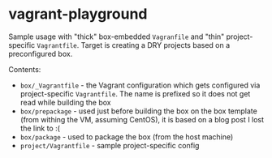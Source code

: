 vagrant-playground
==================

Sample usage with "thick" box-embedded `Vagranfile` and "thin" project-specific `Vagrantfile`. Target is creating a DRY projects based on a preconfigured box.

Contents:
  - `box/_Vagrantfile` - the Vagrant configuration which gets configured via project-specific `Vagrantfile`. The name is prefixed so it does not get read while building the box
  - `box/prepackage` - used just before building the box on the box template (from withing the VM, assuming CentOS), it is based on a blog post I lost the link to :(
  - `box/package` - used to package the box (from the host machine)
  - `project/Vagrantfile` - sample project-specific config
